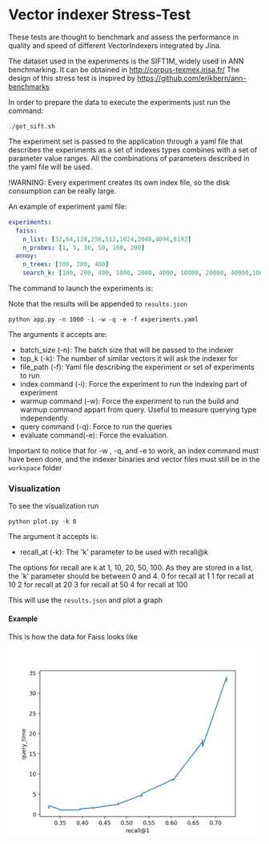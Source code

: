 # Vector indexer Stress-Test

These tests are thought to benchmark and assess the performance in quality and speed of different VectorIndexers
integrated by Jina.

The dataset used in the experiments is the SIFT1M, widely used in ANN benchmarking. It can be obtained in http://corpus-texmex.irisa.fr/
The design of this stress test is inspired by https://github.com/erikbern/ann-benchmarks 

In order to prepare the data to execute the experiments just run the command:

```shell script
./get_sift.sh
```

The experiment set is passed to the application through a yaml file that describes the experiments as a set of
indexes types combines with a set of parameter value ranges. All the combinations of parameters described in the yaml file
will be used. 

!WARNING: Every experiment creates its own index file, so the disk consumption can be really large.

An example of experiment yaml file:

```yaml
experiments:
  faiss:
    n_list: [32,64,128,256,512,1024,2048,4096,8192]
    n_probes: [1, 5, 10, 50, 100, 200]
  annoy:
    n_trees: [100, 200, 400]
    search_k: [100, 200, 400, 1000, 2000, 4000, 10000, 20000, 40000,100000, 200000, 400000]
```

The command to launch the experiments is:

Note that the results will be appended to `results.json`

```
python app.py -n 1000 -i -w -q -e -f experiments.yaml
```

The arguments it accepts are:

- batch_size (-n): The batch size that will be passed to the indexer
- top_k (-k): The number of similar vectors it will ask the indexer for
- file_path (-f): Yaml file describing the experiment or set of experiments to run
- index command (-i): Force the experiment to run the indexing part of experiment
- warmup command (-w): Force the experiment to run the build and warmup command appart from query. Useful to measure querying type independently.
- query command (-q): Force to run the queries
- evaluate command(-e): Force the evaluation.

Important to notice that for -w , -q, and -e to work, an index command must have been done, and the indexer binaries and vector files must still be in the `workspace` folder

### Visualization

To see the visualization run 
```
python plot.py -k 0
```

The argument it accepts is:

- recall_at (-k): The 'k' parameter to be used with recall@k

The options for recall are k at 1, 10, 20, 50, 100.
As they are stored in a list, the 'k' parameter should be between 0 and 4.
0 for recall at 1
1 for recall at 10
2 for recall at 20
3 for recall at 50
4 for recall at 100

This will use the `results.json` and plot a graph

#### Example

This is how the data for Faiss looks like

![alt text](Figure_1.png "Faiss data recall and query time")
